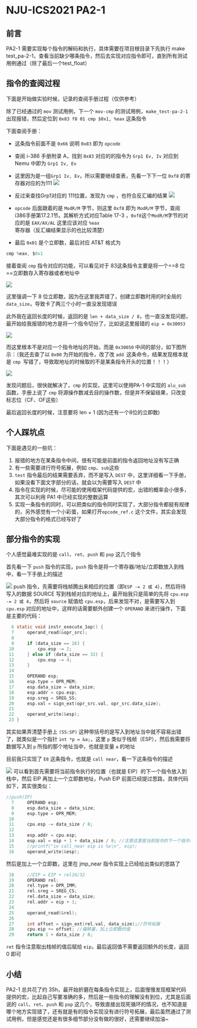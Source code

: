 # NJU-ICS2021 PA2-1

## 前言
PA2-1 需要实现每个指令的解码和执行，具体需要在项目根目录下先执行 make test_pa-2-1，查看当前缺少哪条指令，然后去实现对应指令即可，直到所有测试用例通过（除了最后一个test_float）

## 指令的查阅过程
下面是开始做实验时候，记录的查阅手册过程（仅供参考）

除了已经通过的 `mov` 测试用例，下一个 `mov-cmp` 的测试用例，`make_test-pa-2-1` 出现报错，然后定位到 `0x83 f8 01 cmp $0x1, %eax` 这条指令

下面查阅手册：
- 这条指令前面不是 `0x66` 说明 `0x83` 即为 `opcode`
- 查阅 i-386 手册附录 A，找到 `0x83` 对应的的指令为 `Grp1 Ev, Iv` 对应到 Nemu 中即为 `Grp1 Iv, Ev`
- 这里因为是一组`Grp1 Iv, Ev`，所以需要继续查表，先看一下下一位 `0xf8` 的寄存器对应的为111
![](https://silas-py-oss.oss-cn-chengdu.aliyuncs.com/img/20220621150355.png)
- 反过来查找Grp1对应的 111位置，发现为 `cmp` ，也符合反汇编的结果
![](https://silas-py-oss.oss-cn-chengdu.aliyuncs.com/img/20220621150540.png)

- `opcode` 后面跟着的是 `ModR/M` 字节，则这里 `0xf8` 即为 `ModR/M` 字节，查阅i386手册第17.2.1节。其解析方式对应Table 17-3 ，`0xf8`这个`ModR/M`字节的对应的是 `EAX/AX/AL` 这里应该对应 `%eax` 寄存器（反汇编结果显示的也比较清楚）
- 最后 `0x01` 是个立即数，最后对应 AT&T 格式为
```c
cmp %eax, $0x1
```

接着查阅 `cmp` 指令对应的功能，可以看见对于 83这条指令主要是将一个==8 位==立即数存入寄存器或者地址中

![](https://silas-py-oss.oss-cn-chengdu.aliyuncs.com/img/20220621150737.png)

这里强调一下 8 位立即数，因为在这里我弄错了，创建立即数时用的时全局的 `data_size`，导致卡了两三个小时一直没发现错误

此外我在返回长度的时候，返回的是 `len + data_size / 8`，也一直没发现问题，最开始给我报错的地方是将一个指令切分了，比如说这里报错的 `eip = 0x30053 `

![](https://silas-py-oss.oss-cn-chengdu.aliyuncs.com/img/20220621151256.png)

而这里根本不是对应一个指令地址的开始，而是 `0x30050` 中间的部分，如下图所示：（我还去查了以 `0x00` 为开始的指令，改了改 `add `这条命令，结果发现根本就是 `cmp `写错了，导致取地址的时候取的不是某条指令开头的位置！！！）

![](https://silas-py-oss.oss-cn-chengdu.aliyuncs.com/img/20220621151514.png)

发现问题后，很快就解决了，`cmp` 的实现，这里可以使用PA-1 中实现的 `alu_sub` 函数，手册上说了 `cmp` 将源操作数减去目的操作数，但是并不保留结果，只改变标志位（CF、OF这些）

最后返回长度的时候，注意要将 len + 1 (因为还有一个8位的立即数)

## 个人踩坑点

下面是遇见的一些坑：
1. 报错的地方在某条指令中间，很有可能是前面的指令返回地址没有写正确
2. 有一些需要进行符号拓展，例如 `cmp`、`sub`这些
3. `test` 指令最后的结果需要丢弃，而不是写入 `DEST` 中，这里详细看一下手册，如果没看下面文字部分的话，就会以为需要写入 `DEST` 中
4. 指令在实现的时候，尽可能的使用框架代码提供的宏，出错的概率会小很多，其次可以利用 PA1 中已经实现的整数运算
5. 实现一条指令的同时，可以把类似的指令同时实现了，大部分指令都挺有规律的，另外感觉有一个小彩蛋，如果打开`opcode_ref.c` 这个文件，其实会发现大部分指令的格式已经写好了

## 部分指令的实现
个人感觉最难实现的是 `call`、`ret`、`push` 和 `pop` 这几个指令

首先看一下 `push` 指令的实现，`push` 指令是将一个寄存器/地址/立即数放入到栈中，看一下手册上的描述

![](https://silas-py-oss.oss-cn-chengdu.aliyuncs.com/img/20220628111901.png)
push 指令，先需要将栈帧腾出来相应的位置（即`ESP -= 2 或 4`），然后将待写入的数据 SOURCE 写到栈帧对应的地址上，最开始我只是简单的先将 `cpu.esp -= 2 或 4`，然后将 `source` 赋值给 `cpu.esp`，后来发现不对，是需要写入到 `cpu.esp` 对应的地址中，这样的话需要额外创建一个 `OPERAND` 来进行操作，下面是主要的代码：
```c
  6 static void instr_execute_1op() {
  7     operand_read(&opr_src);
  8 
  9     if (data_size == 16) {
 10         cpu.esp -= 2;
 11     } else if (data_size == 32) {
 12         cpu.esp -= 4;
 13     }
 14 
 15     OPERAND esp;
 16     esp.type = OPR_MEM;
 17     esp.data_size = data_size;
 18     esp.addr = cpu.esp;
 19     esp.sreg = SREG_SS;
 20     esp.val = sign_ext(opr_src.val, opr_src.data_size);
 21 
 22     operand_write(&esp);
 23 }
```
其实如果弄清楚手册上 `(SS:SP)` 这种带括号的是写入到地址当中就不容易出错了，就类似是一个指针 `int *p = &a;`，这里 `p` 类似于栈帧（ESP），然后我需要将数据写入到 `p` 所指的那个地址当中，也就是变量 `a` 的地址

目前我只实现了 `E8` 这条指令，也就是 `call near`，看一下这条指令的描述

![](https://silas-py-oss.oss-cn-chengdu.aliyuncs.com/img/20220628111511.png)
可以看到首先需要将当前指令执行的位置（也就是 EIP）的下一个指令放入到栈中，然后 EIP 再加上一个立即数地址，Push EIP 前面已经提过思路，具体代码如下，其实很类似：
```c
//push(IP)
  7     OPERAND esp;
  8     esp.data_size = data_size;
  9     esp.type = OPR_MEM;
 10 
 11     cpu.esp -= data_size / 8;
 12 
 13     esp.addr = cpu.esp;
 14     esp.val = eip + 1 + data_size / 8; //注意这里是当前指令的下一个指令地址，所以需要额外加上 data_size/8
 15     //printf("in call_near eip is %x\n", eip);
 16     operand_write(&esp);
```

然后是加上一个立即数，这里在 jmp_near 指令实现上已经给出类似的思路了
```c
 18     //EIP = EIP + rel16/32
 19     OPERAND rel;
 20     rel.type = OPR_IMM;
 21     rel.sreg = SREG_CS;
 22     rel.data_size = data_size;
 23     rel.addr = eip + 1;                                                     
 24 
 25     operand_read(&rel);
 26 
 27     int offset = sign_ext(rel.val, data_size);//符号拓展
 28     cpu.eip += offset; //偏移量，加上立即数的值
 29		return 1 + data_size / 8;
```

`ret` 指令注意取出栈帧的值后赋给 `eip`，最后返回值不需要返回额外的长度，返回 0 即可

## 小结
PA2-1 总共花了约 35h，最开始折磨在每条指令实现上，后面慢慢发现框架代码提供的宏，比起自己写要准确的多，然后是一些指令的理解没有到位，尤其是后面说的 `call`、`ret`、`push` 和 `pop` 这几个，导致直接出现死循环的情况，也不知道是哪个地方实现错了，还有就是有的指令实现没有进行符号拓展，最后虽然通过了测试用例，但是感觉还是有很多细节部分没有做的很好，还需要继续加油~
